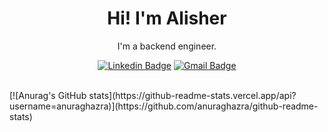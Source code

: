 <h1 align="center">Hi! I'm Alisher</h1>

<p align="center">
I'm a backend engineer.   
</p>

<div align="center">

  [![Linkedin Badge](https://img.shields.io/badge/-ali-blue?style=flat-square&logo=Linkedin&logoColor=white&link=https://www.linkedin.com/in/alisher-muzaffarov/)](https://www.linkedin.com/in/alisher-muzaffarov/)
  [![Gmail Badge](https://img.shields.io/badge/-alishermpr@gmail.com-c14438?style=flat-square&logo=Gmail&logoColor=white&link=mailto:alishermpr@gmail.com)](mailto:alishermpr@gmail.com)
</div>
<br>
[![Anurag's GitHub stats](https://github-readme-stats.vercel.app/api?username=anuraghazra)](https://github.com/anuraghazra/github-readme-stats)

